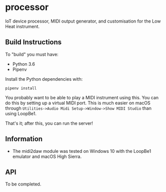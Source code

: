 # processor

IoT device processor, MIDI output generator, and customisation for the Low Heat instrument.

## Build Instructions

To "build" you must have:

- Python 3.6
- Pipenv

Install the Python dependencies with:

```
pipenv install
```

You probably want to be able to play a MIDI instrument using this. You can do this by setting up a virtual MIDI port. This is much easier on macOS through `Utilities->Audio Midi Setup->Window->Show MIDI Studio` than using LoopBe1.

That's it; after this, you can run the server!

## Information

- The midi2daw module was tested on Windows 10 with the LoopBe1 emulator and macOS High Sierra.

## API

To be completed.
